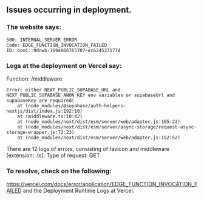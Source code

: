 ## Issues occurring in deployment.
### The website says:
```
500: INTERNAL_SERVER_ERROR
Code: EDGE_FUNCTION_INVOCATION_FAILED
ID: bom1::9dnwb-1694066765707-ec6245271774
```
### Logs at the deployment on Vercel say:
Function: /middleware
```
Error: either NEXT_PUBLIC_SUPABASE_URL and NEXT_PUBLIC_SUPABASE_ANON_KEY env variables or supabaseUrl and supabaseKey are required!
    at (node_modules/@supabase/auth-helpers-nextjs/dist/index.js:192:10)
    at (middleware.ts:10:42)
    at (node_modules/next/dist/esm/server/web/adapter.js:165:22)
    at (node_modules/next/dist/esm/server/async-storage/request-async-storage-wrapper.js:72:23)
    at (node_modules/next/dist/esm/server/web/adapter.js:152:52)
```
There are 12 logs of errors, consisting of favicon and middleware [extension: .ts].
Type of request: GET

### To resolve, check on the following:
https://vercel.com/docs/error/application/EDGE_FUNCTION_INVOCATION_FAILED
and the Deployment Runtime Logs at Vercel.